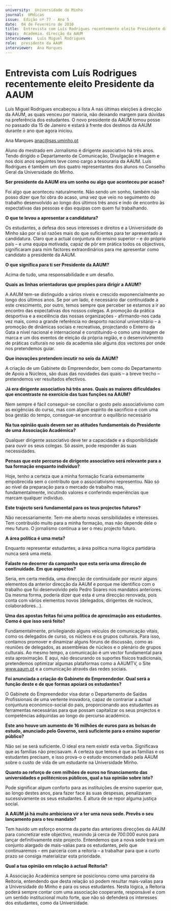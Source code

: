 ```yaml
---
university:  Universidade do Minho
journal:  UMdicas
issue:  Edição nº 77 - Ano 5
date:  04 de Fevereiro de 2010
title:  Entrevista com Luís Rodrigues recentemente eleito Presidente da AAUM
topic:  Academia. direcção da AAUM
interviewee:  Luís Miguel Rodrigues
role:  presidente da AAUM
interviewer:  Ana Marques
--- 
```


# Entrevista com Luís Rodrigues recentemente eleito Presidente da AAUM 

Luís Miguel Rodrigues encabeçou a lista A nas últimas eleições à direcção da AAUM, as quais venceu por maioria, não deixando margem para dúvidas na preferência dos estudantes. O novo presidente da AAUM tomou posse no passado dia 15 de Janeiro e estará à frente dos destinos da AAUM durante o ano que agora iniciou.
 
Ana Marques anac@sas.uminho.pt 


Aluno do mestrado em Jornalismo é dirigente associativo há três anos. Tendo dirigido o Departamento de Comunicação, Divulgação e Imagem e nos dois anos seguintes teve como cargo a tesouraria da AAUM. Luís Rodrigues é também um dos quatro representantes dos alunos no Conselho Geral da Universidade do Minho.
 

**Ser presidente da AAUM era um sonho ou algo que aconteceu por acaso?**

Foi algo que aconteceu naturalmente. Não sendo um sonho, também não posso dizer que foi obra do acaso, uma vez que veio no seguimento do trabalho desenvolvido ao longo dos últimos três anos e indo de encontro às expectativas das pessoas e das equipas com quem fui trabalhando.
 

**O que te levou a apresentar a candidatura?**

Os estudantes, a defesa dos seus interesses e direitos e a Universidade do Minho são por si só razões mais do que suficientes para ter apresentado a candidatura.
Claro que a actual conjuntura do ensino superior – e do próprio país – e uma equipa motivada, capaz de pôr em prática todos os objectivos, significaram para mim factores extraordinários para me apresentar como candidato a presidente da AAUM.
 

**O que significa para ti ser Presidente da AAUM?**

Acima de tudo, uma responsabilidade e um desafio.
 

**Quais as linhas orientadoras que propões para dirigir a AAUM?**

A AAUM tem-se distinguido a vários níveis e crescido exponencialmente ao longo dos últimos anos. Se por um lado, é necessário dar continuidade a este crescimento, por outro, temos sempre que perceber se estamos a ir ao encontro das expectativas dos nossos colegas.
A promoção da prática desportiva e a excelência das nossas organizações - afirmando-nos cada vez mais, como a grande referência no desporto nacional universitário – a promoção de dinâmicas sociais e recreativas, projectando o Enterro da Gata a nível nacional e internacional e constituindo-o como uma imagem de marca e um dos eventos de eleição da própria região, e o desenvolvimento de práticas culturais no seio da academia são alguns dos vectores por onde nos pretendemos guiar.
 

**Que inovações pretendem incutir no seio da AAUM?**

A criação de um Gabinete do Empreendedor, bem como do Departamento de Apoio a Núcleos, são duas das novidades das quais – a breve trecho – pretendemos ver resultados efectivos.
 

**Já era dirigente associativo há três anos. Quais as maiores dificuldades que encontraste no exercício das tuas funções na AAUM?**

Nem sempre é fácil conseguir-se conciliar o gosto pelo associativismo com as exigências do curso, mas com algum espírito de sacrifício e com uma boa gestão do tempo, consegue-se encontrar o equilíbrio necessário 


**Na tua opinião quais devem ser as atitudes fundamentais do Presidente de uma Associação Académica?**

Qualquer dirigente associativo deve ter a capacidade e a disponibilidade para ouvir os seus colegas.
Só assim, pode responder às suas necessidades.
 

**Pensas que este percurso de dirigente associativo será relevante para a tua formação enquanto indivíduo?**

Hoje, tenho a certeza que a minha formação ficaria extremamente empobrecida sem o contributo que o associativismo representou. Não só ao nível da preparação para o mercado de trabalho mas, fundamentalmente, incutindo valores e conferindo experiências que marcam qualquer indivíduo.
 

**Este trajecto será fundamental para os teus projectos futuros?**

Não necessariamente. Tem-me aberto novas sensibilidades e interesses. Tem contribuído muito para a minha formação, mas não depende dele o meu futuro. O jornalismo continua a ser o meu projecto futuro.
 

**A área política é uma meta?**

Enquanto representar estudantes, a área política numa lógica partidária nunca será uma meta.
 

**Falaste no decorrer da campanha que esta seria uma direcção de continuidade. Em que aspectos?**

Seria, em certa medida, uma direcção de continuidade por reunir alguns elementos da anterior direcção da AAUM e porque me identifico com o trabalho que foi desenvolvido pelo Pedro Soares nos mandatos anteriores. Da mesma forma, poderia dizer que esta é uma direcção renovada, pois conta com vários elementos novos (delegados, dirigentes de núcleos, colaboradores…).
 

**Uma das apostas feitas foi uma política de aproximação aos estudantes. Como é que isso será feito?**

Fundamentalmente, privilegiando alguns veículos de comunicação vitais, como os delegados de curso, os núcleos e os grupos culturais. Para isso, contamos promover e dinamizar alguns fóruns de discussão, como as reuniões de delegados, as assembleias de núcleos e o plenário de grupos culturais.
Ao mesmo tempo, a comunicação é um vector fundamental para esta aproximação. E aqui, não descurando os suportes físicos tradicionais, pretendemos optimizar algumas plataformas como a AAUMTV, o Site www.aaum.pt e a comunicação através das redes sociais.
 

**Foi anunciada a criação do Gabinete do Empreendedor. Qual será a função deste e de que formas apoiará os estudantes?**

O Gabinete do Empreendedor visa dotar o Departamento de Saídas Profissionais de uma vertente inovadora, capaz de contrariar a actual conjuntura económico-social do país, proporcionando aos estudantes as ferramentas necessárias para que possam capitalizar os seus projectos e competências adquiridas ao longo do percurso académico.
 

**Este ano houve um aumento de 16 milhões de euros para as bolsas de estudo, anunciado pelo Governo, será suficiente para o ensino superior público?**

Não sei se será suficiente. O ideal era nem existir esta verba.
Significava que as famílias não precisavam. A certeza que temos é que as famílias e os estudantes precisam, e isso prova-o o estudo encomendado pela AAUM sobre o custo de vida de um estudante na Universidade Minho.
 

**Quanto ao reforço de cem milhões de euros no financiamento das universidades e politécnicos públicos, qual a tua opinião sobre isto?**

Pode significar algum conforto para as instituições de ensino superior que, ao longo destes anos, para fazer face às suas despesas, penalizaram sucessivamente os seus estudantes. É altura de se repor alguma justiça social.
 

**A AAUM já há muito ambiciona vir a ter uma nova sede. Prevês o seu lançamento para o teu mandato?**

Tem havido um esforço enorme da parte das anteriores direcções da AAUM para concretizar este objectivo, reunindo já cerca de 700.000 euros para lançar definitivamente este projecto.
Entendemos que a nova sede trará um conjunto alargado de mais-valias para os estudantes, pelo que continuaremos – em parceria com a reitoria – a trabalhar para que a curto prazo se consiga materializar esta prioridade.
 

**Qual a tua opinião em relação à actual Reitoria?**

A Associação Académica sempre se posicionou como uma parceira da Reitoria, entendendo que desta relação só podem resultar mais-valias para a Universidade do Minho e para os seus estudantes.
Nesta lógica, a Reitoria poderá sempre contar com uma associação cooperante, responsável e com um sentido institucional muito forte, que não só defenderá os interesses dos estudantes, como da Universidade.

